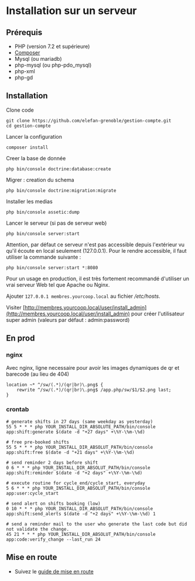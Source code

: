 # Installation sur un serveur

## Prérequis

* PHP (version 7.2 et supérieure)
* [Composer](https://getcomposer.org/)
* Mysql (ou mariadb)
* php-mysql (ou php-pdo_mysql)
* php-xml
* php-gd

## Installation

Clone code

```shell
git clone https://github.com/elefan-grenoble/gestion-compte.git
cd gestion-compte
```

Lancer la configuration

```shell
composer install
```

Creer la base de donnée

```shell
php bin/console doctrine:database:create
```

Migrer : creation du schema

```shell
php bin/console doctrine:migration:migrate
```

Installer les medias

```shell
php bin/console assetic:dump
```

Lancer le serveur (si pas de serveur web)

```shell
php bin/console server:start
```

Attention, par défaut ce serveur n'est pas accessible depuis l'extérieur vu qu'il écoute en local seulement (127.0.0.1).
Pour le rendre accessible, il faut utiliser la commande suivante :

```shell
php bin/console server:start *:8080
```

Pour un usage en production, il est très fortement recommandé d'utiliser un vrai serveur Web tel que Apache ou Nginx.

Ajouter `127.0.0.1 membres.yourcoop.local` au fichier _/etc/hosts_.

Visiter [http://membres.yourcoop.local/user/install_admin](http://membres.yourcoop.local/user/install_admin) pour créer l'utilisateur super admin (valeurs par défaut : admin:password)

## En prod

### nginx

Avec nginx, ligne necessaire pour avoir les images dynamiques de qr et barecode (au lieu de 404)

```
location ~* ^/sw/(.*)/(qr|br)\.png$ {
	rewrite ^/sw/(.*)/(qr|br)\.png$ /app.php/sw/$1/$2.png last;
}
```

### crontab

```
# generate shifts in 27 days (same weekday as yesterday)
55 5 * * * php YOUR_INSTALL_DIR_ABSOLUTE_PATH/bin/console app:shift:generate $(date -d "+27 days" +\%Y-\%m-\%d)

# free pre-booked shifts
55 5 * * * php YOUR_INSTALL_DIR_ABSOLUT_PATH/bin/console app:shift:free $(date -d "+21 days" +\%Y-\%m-\%d)

# send reminder 2 days before shift
0 6 * * * php YOUR_INSTALL_DIR_ABSOLUT_PATH/bin/console app:shift:reminder $(date -d "+2 days" +\%Y-\%m-\%d)

# execute routine for cycle_end/cycle_start, everyday
5 6 * * * php YOUR_INSTALL_DIR_ABSOLUT_PATH/bin/console app:user:cycle_start

# send alert on shifts booking (low)
0 10 * * * php YOUR_INSTALL_DIR_ABSOLUT_PATH/bin/console app:shift:send_alerts $(date -d "+2 days" +\%Y-\%m-\%d) 1

# send a reminder mail to the user who generate the last code but did not validate the change.
45 21 * * * php YOUR_INSTALL_DIR_ABSOLUT_PATH/bin/console app:code:verify_change --last_run 24
```

## Mise en route

* Suivez le [guide de mise en route](start.md)

